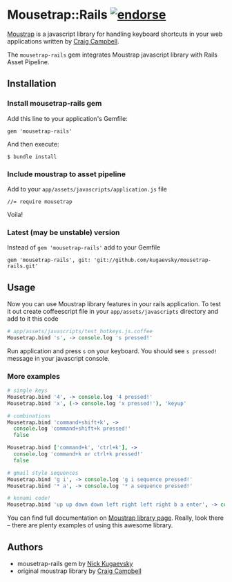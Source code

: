 # Mousetrap::Rails [![endorse](http://api.coderwall.com/kugaevsky/endorsecount.png)](http://coderwall.com/kugaevsky)

[Moustrap](https://github.com/ccampbell/mousetrap) is a javascript library for handling keyboard shortcuts in your web applications written by [Craig Campbell](http://craig.is/).

The `mousetrap-rails` gem integrates Moustrap javascript library with Rails Asset Pipeline.


## Installation

### Install mousetrap-rails gem

Add this line to your application's Gemfile:

    gem 'mousetrap-rails'

And then execute:

    $ bundle install

### Include moustrap to asset pipeline

Add to your `app/assets/javascripts/application.js` file

    //= require mousetrap

Voila!

### Latest (may be unstable) version

Instead of `gem 'mousetrap-rails'` add to your Gemfile

    gem 'mousetrap-rails', git: 'git://github.com/kugaevsky/mousetrap-rails.git'


## Usage

Now you can use Moustrap library features in your rails application. To test it out create coffeescript file in your `app/assets/javascripts` directory and add to it this code

```coffeescript
# app/assets/javascripts/test_hotkeys.js.coffee
Mousetrap.bind 's', -> console.log 's pressed!'
```

Run application and press `s` on your keyboard. You should see `s pressed!` message in your javascript console.

### More examples

```coffeescript
# single keys
Mousetrap.bind '4', -> console.log '4 pressed!'
Mousetrap.bind 'x', (-> console.log 'x pressed!'), 'keyup'

# combinations
Mousetrap.bind 'command+shift+k', ->
  console.log 'command+shift+k pressed!'
  false

Mousetrap.bind ['command+k', 'ctrl+k'], ->
  console.log 'command+k or ctrl+k pressed!'
  false

# gmail style sequences
Mousetrap.bind 'g i', -> console.log 'g i sequence pressed!'
Mousetrap.bind '* a', -> console.log '* a sequence pressed!'

# konami code!
Mousetrap.bind 'up up down down left right left right b a enter', -> console.log 'You WIN!'
```

You can find full documentation on [Moustrap library page](http://craig.is/killing/mice). Really, look there – there are plenty examples of using this awesome library.


## Authors

* mousetrap-rails gem by [Nick Kugaevsky](http://kugaevsky.ru)
* original moustrap library by [Craig Campbell](http://craig.is/)
